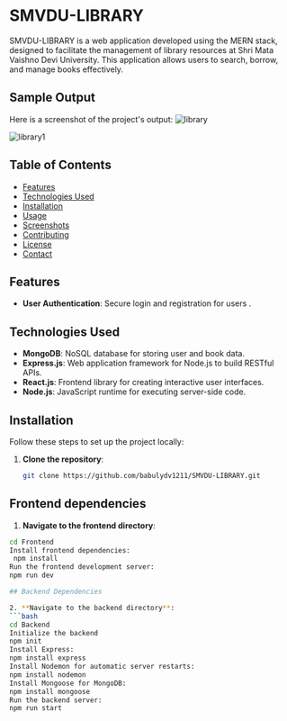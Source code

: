 # SMVDU-LIBRARY

SMVDU-LIBRARY is a web application developed using the MERN stack, designed to facilitate the management of library resources at Shri Mata Vaishno Devi University. This application allows users to search, borrow, and manage books effectively.
## Sample Output

Here is a screenshot of the project's output:
![library](https://github.com/user-attachments/assets/be66eb41-4fa4-4948-8703-0f9129a4dd49)

![library1](https://github.com/user-attachments/assets/afffc8f6-62e4-4914-bd92-23e81a06b26a)




## Table of Contents
- [Features](#features)
- [Technologies Used](#technologies-used)
- [Installation](#installation)
- [Usage](#usage)
- [Screenshots](#screenshots)
- [Contributing](#contributing)
- [License](#license)
- [Contact](babulkr1211@gamil.com)

## Features
- **User Authentication**: Secure login and registration for users .

## Technologies Used
- **MongoDB**: NoSQL database for storing user and book data.
- **Express.js**: Web application framework for Node.js to build RESTful APIs.
- **React.js**: Frontend library for creating interactive user interfaces.
- **Node.js**: JavaScript runtime for executing server-side code.

## Installation

Follow these steps to set up the project locally:

1. **Clone the repository**:
   ```bash
   git clone https://github.com/babulydv1211/SMVDU-LIBRARY.git

 ## Frontend dependencies
 1. **Navigate to the frontend directory**:
   ```bash
   cd Frontend
  Install frontend dependencies:
    npm install
  Run the frontend development server:
  npm run dev

## Backend Dependencies

2. **Navigate to the backend directory**:
   ```bash
   cd Backend
Initialize the backend
 npm init
 Install Express:
 npm install express
Install Nodemon for automatic server restarts:
npm install nodemon
Install Mongoose for MongoDB:
npm install mongoose
Run the backend server:
npm run start

 
